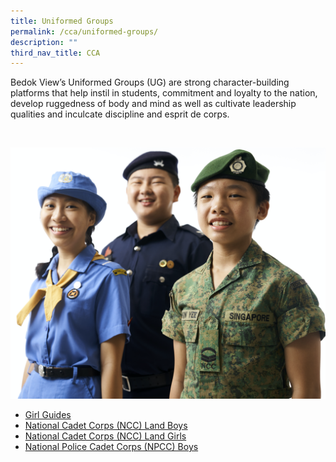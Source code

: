 ```yaml
---
title: Uniformed Groups
permalink: /cca/uniformed-groups/
description: ""
third_nav_title: CCA
---
```

Bedok View’s Uniformed Groups (UG) are strong character-building platforms that help instil in students, commitment and loyalty to the nation, develop ruggedness of body and mind as well as cultivate leadership qualities and inculcate discipline and esprit de corps.

<br>

![Uniformed Groups](/images/UniGroups.png)
<br>

*  [Girl Guides](/cca/uniformed-groups/girl-guides/)
*  [National Cadet Corps (NCC) Land Boys](/cca/uniformed-groups/national-cadet-corps-ncc-land-boys/)
*  [National Cadet Corps (NCC) Land Girls](/cca/uniformed-groups/national-cadet-corps-ncc-land-girls/)
* [National Police Cadet Corps (NPCC) Boys](/cca/uniformed-groups/national-police-cadet-corps-npcc-boys/)
